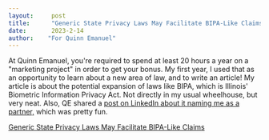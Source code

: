```yaml
---
layout:     post
title:      "Generic State Privacy Laws May Facilitate BIPA-Like Claims"
date:       2023-2-14
author:    "For Quinn Emanuel"
---
```


At Quinn Emanuel, you're required to spend at least 20 hours a year on a "marketing project" in order to get your bonus. My first year, I used that as an opportunity to learn about a new area of law, and to write an article! My article is about the potential expansion of laws like BIPA, which is Illinois' Biometric Information Privacy Act. Not directly in my usual wheelhouse, but very neat. Also, QE shared a [post on LinkedIn about it naming me as a partner,](https://www.linkedin.com/posts/destinyrosemurphy_in-case-you-missed-it-check-out-my-quinn-activity-7043627294480846850-EGun?utm_source=share&utm_medium=member_desktop) which was pretty fun.


[Generic State Privacy Laws May Facilitate BIPA-Like Claims](https://www.law360.com/articles/1574908)
